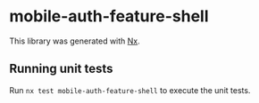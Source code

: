 # mobile-auth-feature-shell

This library was generated with [Nx](https://nx.dev).

## Running unit tests

Run `nx test mobile-auth-feature-shell` to execute the unit tests.
